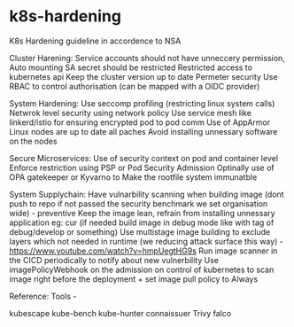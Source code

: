 # k8s-hardening

K8s Hardening guideline in accordence to NSA

Cluster Harening:
Service accounts should not have unneccery permission, Auto mounting SA secret should be restricted
Restricted access to kubernetes api
Keep the cluster version up to date
Permeter security
Use RBAC to control authorisation (can be mapped with a OIDC provider)

System Hardening:
Use seccomp profiling (restricting linux system calls)
Netwrok level security using network policy
Use service mesh like linkerd/istio for ensuring encrypted pod to pod comm
Use of AppArmor
Linux nodes are up to date all paches
Avoid installing unnessary software on the nodes

Secure Microservices:
Use of security context on pod and container level
Enforce restriction using PSP or Pod Security Admission
Optinally use of OPA gatekeeper or Kyvarno to
Make the rootfile system immunatble

System Supplychain:
Have vulnarbility scanning when building image (dont push to repo if not passed the security benchmark we set organisation wide) - preventive
Keep the image lean, refrain from installing unnessary application eg: cur (if needed build image in debug mode like with tag of debug/develop or something)
Use multistage image building to exclude layers which not needed in runtime (we reducing attack surface this way) - https://www.youtube.com/watch?v=hmpUegtHG9s
Run image scanner in the CICD periodically to notify about new vulnerbility
Use imagePolicyWebhook on the admission on control of kubernetes to scan image right before the deployment + set image pull policy to Always

Reference:
Tools -

kubescape
kube-bench
kube-hunter
connaissuer
Trivy
falco
